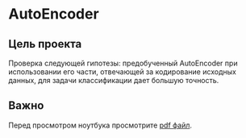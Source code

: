 # AutoEncoder

## Цель проекта
Проверка следующей гипотезы: предобученный AutoEncoder при использовании его части, отвечающей за кодирование исходных данных, для задачи классификации дает большую точность.

## Важно
Перед просмотром ноутбука просмотрите [pdf файл](https://github.com/showpicep/AutoEncoder/blob/main/AutoEncoder_report.pdf).
